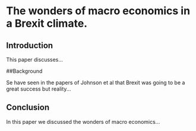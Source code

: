 
# The wonders of macro economics in a Brexit climate.

## Introduction

This paper discusses...

##Background

Se have seen in the papers of Johnson et al that Brexit was going to be a great success but reality...

## Conclusion

In this paper we discussed the wonders of macro economics... 
